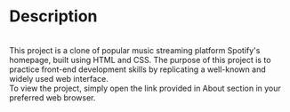# Description 
<br>
This project is a clone of popular music streaming platform Spotify's homepage, built using HTML and CSS. The purpose of this project is to practice front-end development skills by replicating a well-known and widely used web interface.
<br>
To view the project, simply open the link provided in About section in your preferred web browser. 
